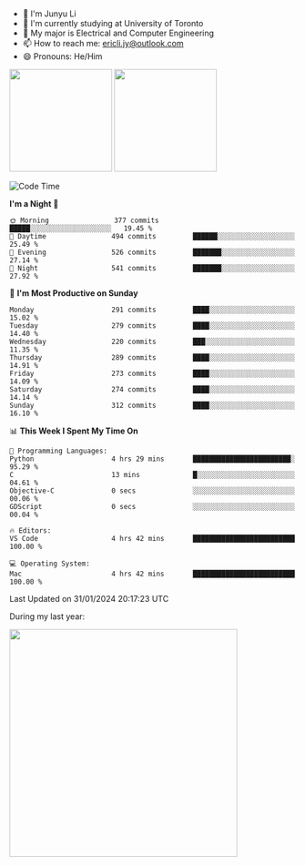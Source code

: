 ### 
- 👨 I'm Junyu Li
- 📖 I'm currently studying at University of Toronto
- 🌱 My major is Electrical and Computer Engineering
- 📫 How to reach me: ericli.jy@outlook.com
- 😄 Pronouns: He/Him

<p align="left">  
  <img height="180em" src="https://github-readme-stats-sigma-five-48.vercel.app/api?username=ericjyli&theme=tokyonight&show_icons=true&count_private=true&include_orgs=true" />
  <img height="180em" src="https://github-readme-stats-sigma-five-48.vercel.app/api/top-langs/?username=ericjyli&theme=tokyonight&count_private=true&include_orgs=true&include_orgs=true&layout=compact" />
</p>

<!--START_SECTION:waka-->
![Code Time](http://img.shields.io/badge/Code%20Time-398%20hrs%2035%20mins-blue)

**I'm a Night 🦉** 

```text
🌞 Morning                377 commits         █████░░░░░░░░░░░░░░░░░░░░   19.45 % 
🌆 Daytime                494 commits         ██████░░░░░░░░░░░░░░░░░░░   25.49 % 
🌃 Evening                526 commits         ███████░░░░░░░░░░░░░░░░░░   27.14 % 
🌙 Night                  541 commits         ███████░░░░░░░░░░░░░░░░░░   27.92 % 
```
📅 **I'm Most Productive on Sunday** 

```text
Monday                   291 commits         ████░░░░░░░░░░░░░░░░░░░░░   15.02 % 
Tuesday                  279 commits         ████░░░░░░░░░░░░░░░░░░░░░   14.40 % 
Wednesday                220 commits         ███░░░░░░░░░░░░░░░░░░░░░░   11.35 % 
Thursday                 289 commits         ████░░░░░░░░░░░░░░░░░░░░░   14.91 % 
Friday                   273 commits         ████░░░░░░░░░░░░░░░░░░░░░   14.09 % 
Saturday                 274 commits         ████░░░░░░░░░░░░░░░░░░░░░   14.14 % 
Sunday                   312 commits         ████░░░░░░░░░░░░░░░░░░░░░   16.10 % 
```


📊 **This Week I Spent My Time On** 

```text
💬 Programming Languages: 
Python                   4 hrs 29 mins       ████████████████████████░   95.29 % 
C                        13 mins             █░░░░░░░░░░░░░░░░░░░░░░░░   04.61 % 
Objective-C              0 secs              ░░░░░░░░░░░░░░░░░░░░░░░░░   00.06 % 
GDScript                 0 secs              ░░░░░░░░░░░░░░░░░░░░░░░░░   00.04 % 

🔥 Editors: 
VS Code                  4 hrs 42 mins       █████████████████████████   100.00 % 

💻 Operating System: 
Mac                      4 hrs 42 mins       █████████████████████████   100.00 % 
```


 Last Updated on 31/01/2024 20:17:23 UTC
<!--END_SECTION:waka-->

<p> During my last year: </p>
<img height="400em" src="https://github-readme-stats-git-master-ericjyli.vercel.app/api/wakatime?username=ericjyli&layout=compact&theme=tokyonight" />

<!--
Here are some ideas to get you started:

- 🔭 I’m currently working on ...
- 🌱 I’m currently learning ...
- 👯 I’m looking to collaborate on ...
- 🤔 I’m looking for help with ...
- 💬 Ask me about ...
- 📫 How to reach me: ...
- 😄 Pronouns: ...
- ⚡ Fun fact: ...
-->
